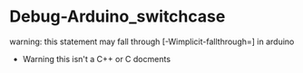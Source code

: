 # Debug-Arduino_switchcase
warning: this statement may fall through [-Wimplicit-fallthrough=] in arduino
* Warning this isn't a C++ or C docments
